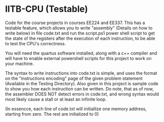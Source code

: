 # IITB-CPU (Testable)

Code for the course projects in courses EE224 and EE337. This has a testable feature, which allows you to write "assembly" (Details on how to write below) in file code.txt and run the script.ps1 power shell script to get the state of the registers after the execution of each instruction, to be able to test the CPU's correctness. 

You will need the quartus software installed, along with a c++ compiler and will have to enable external powershell scripts for this project to work on your machine. 

The syntax to write instructions into code.txt is simple, and uses the format on the "instructions encoding" page of the given problem statement (Available in the Testing Directory). Also given in this project is sample code to show you how each instruction can be written. Do note, that as of now, the assembler DOES NOT detect errors in code.txt, and wrong syntax would most likely cause a stall or at least an infinite loop.

(In essencce, each line of code.txt will initiallize one memory address, starting from zero. The rest are initialized to 0)
